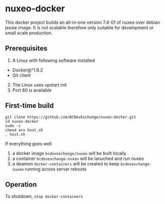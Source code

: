 # nuxeo-docker
This docker project builds an all-in-one version 7.4-01 of nuxeo over debian jessie image. It is not scalable therefore only suitable for development or small scale production.

## Prerequisites
1. A Linux with following software installed
  * Docker@^1.8.2
  * Git client
2. The Linux uses upstart init
3. Port 80 is available

## First-time build

```
git clone https://github.com/BCDevExchange/nuxeo-docker.git
cd nuxeo-docker
sudo -s
chmod a+x host.sh
. host.sh
```

If everything goes well 

1. a docker image `bcdevexchange/nuxeo` will be built locally .
2. a container `bcdevexchange-nuxeo` will be lanuched and run nuxeo
3. a deamon `docker-containers` will be created to keep `bcdevexchange-nuxeo` running across server reboots

## Operation
To shutdown, `stop docker-containers`
